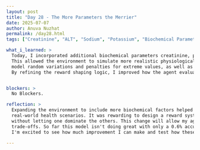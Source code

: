 ```yaml
---
layout: post  
title: "Day 28 - The More Parameters the Merrier"  
date: 2025-07-07
author: Anuva Nuzhat  
permalink: /day28.html  
tags: ["Creatinine", "ALT", "Sodium", "Potassium", "Biochemical Parameters"]  

what_i_learned: >  
  Today, I incorporated additional biochemical parameters creatinine, potassium, sodium, and ALT—into my reward and step functions. 
  This allowed the environment to simulate more realistic physiological dynamics beyond just glucose and blood pressure. I learned how to 
  model random variations and penalties for extreme values, as well as how to balance multiple weighted objectives in a reward function. 
  By refining the reward shaping logic, I improved how the agent evaluates trade-offs between targeting critical and secondary parameters.


blockers: >  
  No Blockers.  

reflection: >  
  Expanding the environment to include more biochemical factors helped me appreciate the complexity of multi-objective decision-making in 
  real-world health scenarios. It was rewarding to design a reward system that promotes stability across several physiological variables 
  without letting one dominate the others. This change will allow my agent to develop more nuanced policies that reflect real patient 
  trade-offs. So far this model isn't doing great with only a 0.6% accuracy rate (6 out of 1000 episodes in acceptable ranges). 
  I'm excited to see how much improvement I can make and test how these updates affect training outcomes and convergence over longer episodes.

---
```

